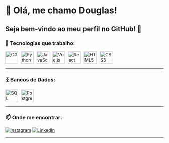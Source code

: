 # 👋 Olá, me chamo Douglas!
Seja bem-vindo ao meu perfil no GitHub! 🚀
---

### 🔧 Tecnologias que trabalho:
<div style="display: flex; align-items: center; gap: 10px;"> <img src="https://cdn.jsdelivr.net/gh/devicons/devicon/icons/csharp/csharp-original.svg" width="40" height="40" alt="C#"/> <img src="https://cdn.jsdelivr.net/gh/devicons/devicon/icons/python/python-original.svg" width="40" height="40" alt="Python"/> <img src="https://cdn.jsdelivr.net/gh/devicons/devicon/icons/javascript/javascript-original.svg" width="40" height="40" alt="JavaScript"/> <img src="https://cdn.jsdelivr.net/gh/devicons/devicon/icons/vuejs/vuejs-original.svg" width="40" height="40" alt="Vue.js"/> <img src="https://cdn.jsdelivr.net/gh/devicons/devicon/icons/react/react-original.svg" width="40" height="40" alt="React"/> <img src="https://cdn.jsdelivr.net/gh/devicons/devicon/icons/html5/html5-original.svg" width="40" height="40" alt="HTML5"/> <img src="https://cdn.jsdelivr.net/gh/devicons/devicon/icons/css3/css3-original.svg" width="40" height="40" alt="CSS3"/> </div>

---

### 🗄️ Bancos de Dados:
<div style="display: flex; align-items: center; gap: 10px;"> <img src="https://cdn.jsdelivr.net/gh/devicons/devicon/icons/microsoftsqlserver/microsoftsqlserver-plain.svg" width="40" height="40" alt="SQL Server"/> <img src="https://cdn.jsdelivr.net/gh/devicons/devicon/icons/postgresql/postgresql-original.svg" width="40" height="40" alt="PostgreSQL"/> </div>

---

### 📫 Onde me encontrar:
<div> <a href="https://www.instagram.com/dg.modolo/" target="_blank"><img loading="lazy" src="https://img.shields.io/badge/-Instagram-%23E4405F?style=for-the-badge&logo=instagram&logoColor=white" alt="Instagram"></a> <a href="https://www.linkedin.com/in/douglasmodolo/" target="_blank"><img loading="lazy" src="https://img.shields.io/badge/-LinkedIn-%230077B5?style=for-the-badge&logo=linkedin&logoColor=white" alt="LinkedIn"></a> </div>

---
